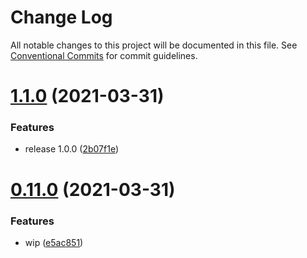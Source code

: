 # Change Log

All notable changes to this project will be documented in this file.
See [Conventional Commits](https://conventionalcommits.org) for commit guidelines.

# [1.1.0](https://github.com/trieb-work/config/compare/@trieb-work/eslint-config-base@0.11.0...@trieb-work/eslint-config-base@1.1.0) (2021-03-31)


### Features

* release 1.0.0 ([2b07f1e](https://github.com/trieb-work/config/commit/2b07f1e268371b0d11fcf527206757544191ac96))





# [0.11.0](https://github.com/trieb-work/config/compare/@trieb-work/eslint-config-base@0.10.0...@trieb-work/eslint-config-base@0.11.0) (2021-03-31)


### Features

* wip ([e5ac851](https://github.com/trieb-work/config/commit/e5ac8518e4a906ea312d1363675d2566ec7c22fd))
